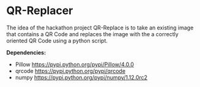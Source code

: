 # QR-Replacer

The idea of the hackathon project QR-Replace is to take an existing image that contains a QR Code and replaces the image with the a correctly oriented QR Code using a python script.

**Dependencies:**

* Pillow https://pypi.python.org/pypi/Pillow/4.0.0
* qrcode https://pypi.python.org/pypi/qrcode
* numpy https://pypi.python.org/pypi/numpy/1.12.0rc2
